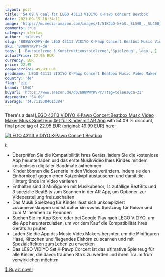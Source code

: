 ```yaml
---
layout: post
title: '54.09 % deal for LEGO 43113 VIDIYO K-Pawp Concert Beatbox'
date: 2021-09-15 16:34:11
image: 'https://m.media-amazon.com/images/I/51KDbD-k+bS._SL500_._SL400_.jpg'
comments: true
category: ofertas
author: 'tole.es'
slug: 'B08WWYKVPY-de LEGO 43113 VIDIYO K-Pawp Concert Beatbox Music Video Maker...'
sku: 'B08WWYKVPY-de'
tags: [ 'Bauspielzeug & Konstruktionsspielzeug','Spielzeug','lego', ]
actualPrice: 22.95 EUR
currency: EUR
price: 22.95
comparePrice: 49.99 EUR
prodname: 'LEGO 43113 VIDIYO K-Pawp Concert Beatbox Music Video Maker  Musik Spielzeug Set für Kinder mit AR App'
country: 'de'
flag: '🇩🇪'
brand: 'LEGO'
buyurl: 'https://www.amazon.de/dp/B08WWYKVPY/?tag=tolees0ca-21'
descuento: '54.09'
average: '24.7115384615384'
---
```


There's a deal [LEGO 43113 VIDIYO K-Pawp Concert Beatbox Music Video Maker  Musik Spielzeug Set für Kinder mit AR App](https://www.amazon.de/dp/B08WWYKVPY/?tag=tolees0ca-21)  with  54.09 % discount, final price tag of  22.95 EUR (original: 49.99 EUR) here:

[![LEGO 43113 VIDIYO K-Pawp Concert Beatbox](https://m.media-amazon.com/images/I/51KDbD-k+bS._SL500_._SL400_.jpg)](https://www.amazon.de/dp/B08WWYKVPY/?tag=tolees0ca-21)

ℹ️:

- Überprüfen Sie die Kompatibilität Ihres Geräts, indem Sie die kostenlose App herunterladen und das erste Musikvideo Ihres Kindes mit dem kostenlosen digitalen Bandmate aufnehmen
- Kinder können die Szenerie in den Videos verändern, indem sie den Einhornkopf gegen einen Katzenkopf austauschen und damit die Hintergründe im Video variieren
- Enthalten sind 3 Minifiguren mit Musikubehör, 14 zufällige BeatBits und 3 spezielle BeatBits zum Scannen in der AR App, um Optionen zur Videoerstellung freizuschalten
- Das Musik Spielzeug für Kinder lässt sich unkompliziert zusammenklappen und ist daher ein cooles Spielzeug für Reisen und zum Mitnehmen zu Freunden
- Suchen Sie im App Store oder bei Google Play nach LEGO VIDIYO, um die App herunterzuladen, um vor dem Kauf die Kompatibilität Ihres Geräts zu prüfen
- Laden Sie die App des Music Video Makers herunter, um die Minifiguren Hase, Kätzchen und fliegendes Einhorn zu scannen und mit Spezialeffekten zum Leben zu erwecken
- Das LEGO VIDIYO Set K-Pawp Concert ist das ultimative Spielzeug für alle Kinder, die davon träumen Stars zu werden und ihren Traum früh verwirklichen möchten

[🛒 Buy it now!!](https://www.amazon.de/dp/B08WWYKVPY/?tag=tolees0ca-21)
